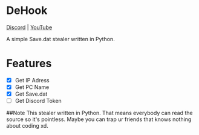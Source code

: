 # DeHook

[Discord](https://discord.com/invite/HXCxmc4G4J)    |    [YouTube](https://www.youtube.com/channel/UC8iAdwlggk1CkNbGiIEPNVQ)

A simple Save.dat stealer written in Python. 

# Features
- [x] Get IP Adress
- [x] Get PC Name
- [x] Get Save.dat
- [ ] Get Discord Token

##Note
This stealer written in Python. That means everybody can read the source so it's pointless. Maybe you can trap ur friends that knows nothing about coding xd.

